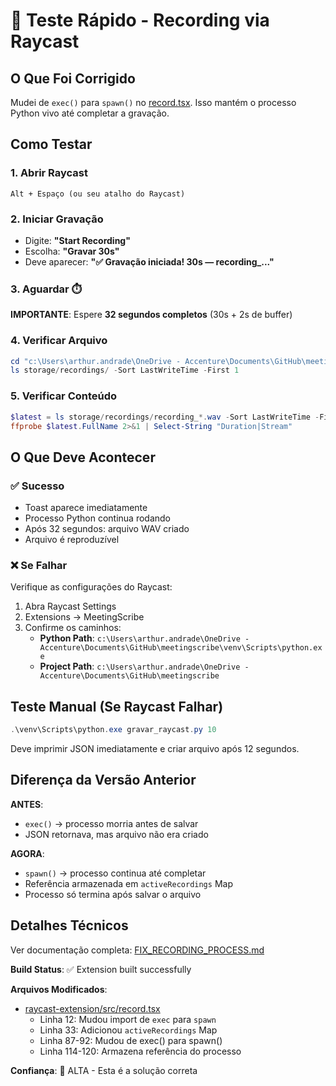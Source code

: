 # 🧪 Teste Rápido - Recording via Raycast

## O Que Foi Corrigido

Mudei de `exec()` para `spawn()` no [record.tsx](raycast-extension/src/record.tsx). Isso mantém o processo Python vivo até completar a gravação.

## Como Testar

### 1. Abrir Raycast
```
Alt + Espaço (ou seu atalho do Raycast)
```

### 2. Iniciar Gravação
- Digite: **"Start Recording"**
- Escolha: **"Gravar 30s"**
- Deve aparecer: **"✅ Gravação iniciada! 30s — recording_..."**

### 3. Aguardar ⏱️
**IMPORTANTE**: Espere **32 segundos completos** (30s + 2s de buffer)

### 4. Verificar Arquivo
```powershell
cd "c:\Users\arthur.andrade\OneDrive - Accenture\Documents\GitHub\meetingscribe"
ls storage/recordings/ -Sort LastWriteTime -First 1
```

### 5. Verificar Conteúdo
```powershell
$latest = ls storage/recordings/recording_*.wav -Sort LastWriteTime -First 1
ffprobe $latest.FullName 2>&1 | Select-String "Duration|Stream"
```

## O Que Deve Acontecer

### ✅ Sucesso
- Toast aparece imediatamente
- Processo Python continua rodando
- Após 32 segundos: arquivo WAV criado
- Arquivo é reproduzível

### ❌ Se Falhar
Verifique as configurações do Raycast:
1. Abra Raycast Settings
2. Extensions → MeetingScribe
3. Confirme os caminhos:
   - **Python Path**: `c:\Users\arthur.andrade\OneDrive - Accenture\Documents\GitHub\meetingscribe\venv\Scripts\python.exe`
   - **Project Path**: `c:\Users\arthur.andrade\OneDrive - Accenture\Documents\GitHub\meetingscribe`

## Teste Manual (Se Raycast Falhar)
```powershell
.\venv\Scripts\python.exe gravar_raycast.py 10
```

Deve imprimir JSON imediatamente e criar arquivo após 12 segundos.

## Diferença da Versão Anterior

**ANTES**:
- `exec()` → processo morria antes de salvar
- JSON retornava, mas arquivo não era criado

**AGORA**:
- `spawn()` → processo continua até completar
- Referência armazenada em `activeRecordings` Map
- Processo só termina após salvar o arquivo

## Detalhes Técnicos

Ver documentação completa: [FIX_RECORDING_PROCESS.md](FIX_RECORDING_PROCESS.md)

**Build Status**: ✅ Extension built successfully

**Arquivos Modificados**:
- [raycast-extension/src/record.tsx](raycast-extension/src/record.tsx)
  - Linha 12: Mudou import de `exec` para `spawn`
  - Linha 33: Adicionou `activeRecordings` Map
  - Linha 87-92: Mudou de exec() para spawn()
  - Linha 114-120: Armazena referência do processo

**Confiança**: 🎯 ALTA - Esta é a solução correta
